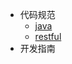- 代码规范
    - [java](style/java)
    - [restful](style/restful) 
- 开发指南
    <!-- - [命名宝典](doc/naming) -->
